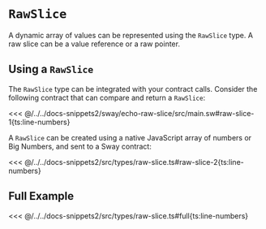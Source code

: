 # `RawSlice`

A dynamic array of values can be represented using the `RawSlice` type. A raw slice can be a value reference or a raw pointer.

## Using a `RawSlice`

The `RawSlice` type can be integrated with your contract calls. Consider the following contract that can compare and return a `RawSlice`:

<<< @/../../docs-snippets2/sway/echo-raw-slice/src/main.sw#raw-slice-1{ts:line-numbers}

A `RawSlice` can be created using a native JavaScript array of numbers or Big Numbers, and sent to a Sway contract:

<<< @/../../docs-snippets2/src/types/raw-slice.ts#raw-slice-2{ts:line-numbers}

## Full Example

<<< @/../../docs-snippets2/src/types/raw-slice.ts#full{ts:line-numbers}
